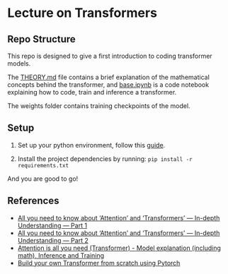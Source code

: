 # Lecture on Transformers

## Repo Structure

This repo is designed to give a first introduction to coding transformer models.

The [THEORY.md](./THEORY.md) file contains a brief explanation of the mathematical concepts behind the transformer, and [base.ipynb](./base.ipynb) is a code notebook explaining how to code, train and inference a transformer.

The weights folder contains training checkpoints of the model.

## Setup

1. Set up your python environment, follow this [guide](https://www.hostinger.com/tutorials/how-to-create-a-python-virtual-environment?gad_campaignid=20592453563&gbraid=0AAAAADMy-hb6kX1z27btePaLrM3NdyqOz).

2. Install the project dependencies by running: `pip install -r requirements.txt`

And you are good to go!

## References

- [All you need to know about ‘Attention’ and ‘Transformers’ — In-depth Understanding — Part 1](https://medium.com/data-science/all-you-need-to-know-about-attention-and-transformers-in-depth-understanding-part-1-552f0b41d021)
- [All you need to know about ‘Attention’ and ‘Transformers’ — In-depth Understanding — Part 2](https://medium.com/data-science/all-you-need-to-know-about-attention-and-transformers-in-depth-understanding-part-2-bf2403804ada)
- [Attention is all you need (Transformer) - Model explanation (including math), Inference and Training](https://www.youtube.com/watch?v=bCz4OMemCcA)
- [Build your own Transformer from scratch using Pytorch](https://medium.com/data-science/build-your-own-transformer-from-scratch-using-pytorch-84c850470dcb)
